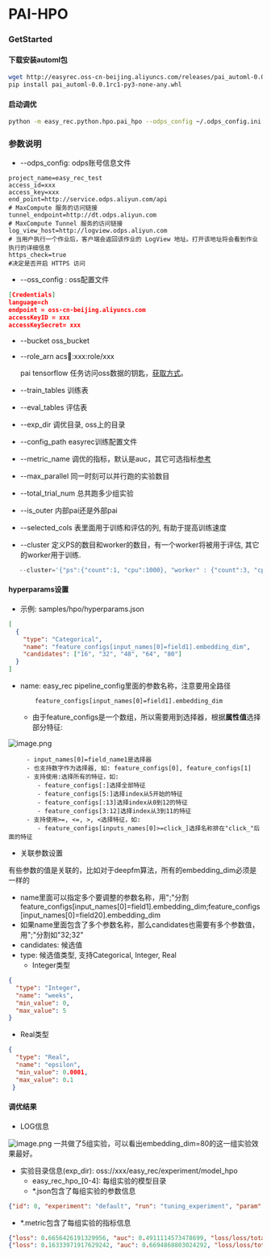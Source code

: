 # PAI-HPO

### GetStarted

#### 下载安装automl包

```bash
wget http://easyrec.oss-cn-beijing.aliyuncs.com/releases/pai_automl-0.0.1rc1-py3-none-any.whl
pip install pai_automl-0.0.1rc1-py3-none-any.whl
```

#### 启动调优

```bash
python -m easy_rec.python.hpo.pai_hpo --odps_config ~/.odps_config.ini --oss_config ~/.ossutilconfig --bucket oss://xxx --role_arn acs:ram::xxx:role/xxx --hyperparams samples/hpo/hyperparams.json  --exp_dir easy_rec_test/experiment/model_hpo  --train_tables train_longonehot_4deepfm_20 --eval_tables test_longonehot_4deepfm_20 --config_path oss://xxx/easy_rec_test/dwd_avazu_hpo.config
```

### 参数说明

- --odps_config: odps账号信息文件

```
project_name=easy_rec_test
access_id=xxx
access_key=xxx
end_point=http://service.odps.aliyun.com/api
# MaxCompute 服务的访问链接
tunnel_endpoint=http://dt.odps.aliyun.com
# MaxCompute Tunnel 服务的访问链接
log_view_host=http://logview.odps.aliyun.com
# 当用户执行一个作业后，客户端会返回该作业的 LogView 地址。打开该地址将会看到作业执行的详细信息
https_check=true
#决定是否开启 HTTPS 访问
```

- --oss_config : oss配置文件

```json
[Credentials]
language=ch
endpoint = oss-cn-beijing.aliyuncs.com
accessKeyID = xxx
accessKeySecret= xxx
```

- --bucket   oss_bucket

- --role_arn   acs:ram::xxx:role/xxx

  pai tensorflow 任务访问oss数据的钥匙，[获取方式](https://help.aliyun.com/document_detail/190477.html?spm=h2-url-1)。

- --train_tables 训练表

- --eval_tables 评估表

- --exp_dir 调优目录, oss上的目录

- --config_path  easyrec训练配置文件

- --metric_name  调优的指标，默认是auc，其它可选指标[参考](../eval.md)

- --max_parallel   同一时刻可以并行跑的实验数目

- --total_trial_num  总共跑多少组实验

- --is_outer 内部pai还是外部pai

- --selected_cols 表里面用于训练和评估的列, 有助于提高训练速度

- --cluster 定义PS的数目和worker的数目，有一个worker将被用于评估, 其它的worker用于训练. 

```python
   --cluster='{"ps":{"count":1, "cpu":1000}, "worker" : {"count":3, "cpu":1000, "gpu":100, "memory":40000}}'
```  

#### hyperparams设置

- 示例: samples/hpo/hyperparams.json

```json
[
  {
    "type": "Categorical",
    "name": "feature_configs[input_names[0]=field1].embedding_dim",
    "candidates": ["16", "32", "48", "64", "80"]
  }
]
```

- name:  easy_rec pipeline_config里面的参数名称，注意要用全路径
  ```
      feature_configs[input_names[0]=field1].embedding_dim
  ```
  - 由于feature_configs是一个数组，所以需要用到选择器，根据**属性值**选择部分特征:

![image.png](../../images/automl/pai_field.png)

```
     - input_names[0]=field_name1是选择器
     - 也支持数字作为选择器, 如: feature_configs[0], feature_configs[1]
     - 支持使用:选择所有的特征，如:
        - feature_configs[:]选择全部特征
        - feature_configs[5:]选择index从5开始的特征
        - feature_configs[:13]选择index从0到12的特征
        - feature_configs[3:12]选择index从3到11的特征
     - 支持使用>=, <=, >, <选择特征，如:
        - feature_configs[inputs_names[0]>=click_]选择名称排在"click_"后面的特征
```

- 关联参数设置

有些参数的值是关联的，比如对于deepfm算法，所有的embedding_dim必须是一样的

- name里面可以指定多个要调整的参数名称，用";"分割feature_configs\[input_names\[0\]=field1\].embedding_dim;feature_configs\[input_names\[0\]=field20\].embedding_dim
- 如果name里面包含了多个参数名称，那么candidates也需要有多个参数值，用";"分割如"32;32"
- candidates: 候选值
- type: 候选值类型, 支持Categorical, Integer, Real
  - Integer类型

```json
{
  "type": "Integer",
  "name": "weeks",
  "min_value": 0,
  "max_value": 5
}
```

- Real类型

```json
{
  "type": "Real",
  "name": "epsilon",
  "min_value": 0.0001,
  "max_value": 0.1
 }
```

#### 调优结果

- LOG信息

![image.png](../../images/automl/pai_log.png)
一共做了5组实验，可以看出embedding_dim=80的这一组实验效果最好。

- 实验目录信息(exp_dir): oss://xxx/easy_rec/experiment/model_hpo
  - easy_rec_hpo\_\[0-4\]: 每组实验的模型目录
  - \*.json包含了每组实验的参数信息

```json
{"id": 0, "experiment": "default", "run": "tuning_experiment", "param": {"feature_configs[input_names[0]=field1].embedding_dim;feature_configs[input_names[0]=field20].embedding_dim": "32;32"}, "checkpoint_id": -1, "custom": {}}
```

- \*.metric包含了每组实验的指标信息

```json
{"loss": 0.6656426191329956, "auc": 0.4911114573478699, "loss/loss/total_loss": 0.6656426191329956, "global_step": 0, "loss/loss/cross_entropy_loss": 0.6656426191329956}
{"loss": 0.16333971917629242, "auc": 0.6694868803024292, "loss/loss/total_loss": 0.16333971917629242, "global_step": 1000, "loss/loss/cross_entropy_loss": 0.16333971917629242}
```
